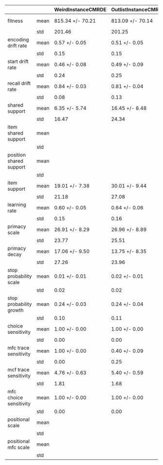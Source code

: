 | | | WeirdInstanceCMRDE | OutlistInstanceCMRDE | FlexCMRDE | WeirdPositionalCMR | AdditiveItemPositionalCMR | MultiplicativeItemPositionalCMR | PreexpMfcItemPositionalCMR | TwoAlphaItemPositionalCMR | WeirdFlexPositionalCMR |
|---|---|---|---|---|---|---|---|---|---|---|
| fitness | mean | 815.34 +/- 70.21 | 813.09 +/- 70.14 | 812.87 +/- 70.32 | 813.91 +/- 70.90 | 813.39 +/- 70.66 | 816.41 +/- 70.29 | 810.28 +/- 70.40 | 809.40 +/- 70.44 | 812.53 +/- 70.82 |
| | std | 201.46 | 201.25 | 201.76 | 203.43 | 202.74 | 201.67 | 201.99 | 202.10 | 203.21 |
| encoding drift rate | mean | 0.57 +/- 0.05 | 0.51 +/- 0.05 | 0.37 +/- 0.07 | 0.69 +/- 0.05 | 0.73 +/- 0.05 | 0.82 +/- 0.05 | 0.77 +/- 0.04 | 0.78 +/- 0.03 | 0.71 +/- 0.04 |
| | std | 0.15 | 0.15 | 0.19 | 0.13 | 0.14 | 0.16 | 0.12 | 0.09 | 0.12 |
| start drift rate | mean | 0.46 +/- 0.08 | 0.49 +/- 0.09 | 0.44 +/- 0.11 | 0.46 +/- 0.10 | 0.37 +/- 0.11 | 0.41 +/- 0.12 | 0.29 +/- 0.09 | 0.31 +/- 0.10 | 0.45 +/- 0.10 |
| | std | 0.24 | 0.25 | 0.30 | 0.28 | 0.31 | 0.33 | 0.27 | 0.28 | 0.29 |
| recall drift rate | mean | 0.84 +/- 0.03 | 0.81 +/- 0.04 | 0.90 +/- 0.04 | 0.93 +/- 0.03 | 0.93 +/- 0.02 | 0.91 +/- 0.04 | 0.90 +/- 0.04 | 0.93 +/- 0.02 | 0.92 +/- 0.03 |
| | std | 0.08 | 0.13 | 0.13 | 0.07 | 0.07 | 0.12 | 0.12 | 0.07 | 0.07 |
| shared support | mean | 6.35 +/- 5.74 | 16.45 +/- 8.48 | 14.23 +/- 6.42 | 11.99 +/- 5.72 | 12.11 +/- 5.85 | 26.37 +/- 9.73 | 22.02 +/- 8.55 | | 10.94 +/- 3.98 |
| | std | 16.47 | 24.34 | 18.43 | 16.41 | 16.78 | 27.93 | 24.52 | | 11.41 |
| item shared support | mean | | | | | | | | 18.14 +/- 8.14 | |
| | std | | | | | | | | 23.35 | |
| position shared support | mean | | | | | | | | 5.00 +/- 2.05 | |
| | std | | | | | | | | 5.87 | |
| item support | mean | 19.01 +/- 7.38 | 30.01 +/- 9.44 | 16.47 +/- 7.19 | 15.03 +/- 7.16 | 2.69 +/- 2.39 | 16.85 +/- 5.63 | 15.68 +/- 7.34 | 21.96 +/- 9.05 | 17.41 +/- 8.02 |
| | std | 21.18 | 27.08 | 20.63 | 20.55 | 6.86 | 16.15 | 21.06 | 25.98 | 23.02 |
| learning rate | mean | 0.60 +/- 0.05 | 0.64 +/- 0.06 | 0.58 +/- 0.07 | 0.58 +/- 0.08 | 0.47 +/- 0.06 | 0.21 +/- 0.05 | 0.66 +/- 0.07 | 0.59 +/- 0.06 | 0.62 +/- 0.07 |
| | std | 0.15 | 0.16 | 0.21 | 0.22 | 0.18 | 0.15 | 0.21 | 0.18 | 0.21 |
| primacy scale | mean | 26.91 +/- 8.29 | 26.96 +/- 8.89 | 29.81 +/- 13.18 | 26.53 +/- 12.02 | 9.38 +/- 5.91 | 12.54 +/- 6.46 | 3.45 +/- 1.39 | 5.72 +/- 4.45 | 26.76 +/- 12.64 |
| | std | 23.77 | 25.51 | 37.81 | 34.49 | 16.96 | 18.54 | 4.00 | 12.76 | 36.26 |
| primacy decay | mean | 17.06 +/- 9.50 | 13.75 +/- 8.35 | 21.18 +/- 10.36 | 16.75 +/- 7.66 | 24.45 +/- 11.31 | 17.70 +/- 8.16 | 19.25 +/- 9.98 | 17.19 +/- 8.91 | 23.41 +/- 10.67 |
| | std | 27.26 | 23.96 | 29.73 | 21.99 | 32.46 | 23.42 | 28.65 | 25.56 | 30.60 |
| stop probability scale | mean | 0.01 +/- 0.01 | 0.02 +/- 0.01 | 0.01 +/- 0.01 | 0.01 +/- 0.01 | 0.01 +/- 0.01 | 0.02 +/- 0.01 | 0.01 +/- 0.01 | 0.02 +/- 0.01 | 0.01 +/- 0.01 |
| | std | 0.02 | 0.02 | 0.02 | 0.02 | 0.02 | 0.02 | 0.02 | 0.02 | 0.02 |
| stop probability growth | mean | 0.24 +/- 0.03 | 0.24 +/- 0.04 | 0.23 +/- 0.04 | 0.23 +/- 0.04 | 0.24 +/- 0.04 | 0.23 +/- 0.03 | 0.23 +/- 0.03 | 0.23 +/- 0.04 | 0.24 +/- 0.03 |
| | std | 0.10 | 0.11 | 0.10 | 0.10 | 0.10 | 0.10 | 0.10 | 0.10 | 0.10 |
| choice sensitivity | mean | 1.00 +/- 0.00 | 1.00 +/- 0.00 | 34.02 +/- 12.99 | 38.00 +/- 13.34 | 2.21 +/- 0.76 | 34.56 +/- 12.89 | 2.76 +/- 0.80 | 2.71 +/- 0.67 | 34.66 +/- 12.67 |
| | std | 0.00 | 0.00 | 37.27 | 38.28 | 2.17 | 36.98 | 2.30 | 1.93 | 36.34 |
| mfc trace sensitivity | mean | 1.00 +/- 0.00 | 0.40 +/- 0.09 | 0.59 +/- 0.07 | 1.00 +/- 0.00 | 1.00 +/- 0.00 | 1.00 +/- 0.00 | 1.00 +/- 0.00 | 1.00 +/- 0.00 | 1.00 +/- 0.00 |
| | std | 0.00 | 0.25 | 0.21 | 0.00 | 0.00 | 0.00 | 0.00 | 0.00 | 0.00 |
| mcf trace sensitivity | mean | 4.76 +/- 0.63 | 5.40 +/- 0.59 | 1.00 +/- 0.00 | 1.00 +/- 0.00 | 1.00 +/- 0.00 | 1.00 +/- 0.00 | 1.00 +/- 0.00 | 1.00 +/- 0.00 | 1.00 +/- 0.00 |
| | std | 1.81 | 1.68 | 0.00 | 0.00 | 0.00 | 0.00 | 0.00 | 0.00 | 0.00 |
| mfc choice sensitivity | mean | 1.00 +/- 0.00 | 1.00 +/- 0.00 | 0.20 +/- 0.08 | 1.00 +/- 0.00 | 1.00 +/- 0.00 | 1.00 +/- 0.00 | 1.00 +/- 0.00 | 1.00 +/- 0.00 | 23.04 +/- 11.26 |
| | std | 0.00 | 0.00 | 0.24 | 0.00 | 0.00 | 0.00 | 0.00 | 0.00 | 32.32 |
| positional scale | mean | | | | | 52.10 +/- 12.27 | 5.22 +/- 6.39 | 81.10 +/- 5.02 | 77.67 +/- 6.70 | |
| | std | | | | | 35.20 | 18.33 | 14.41 | 19.22 | |
| positional mfc scale | mean | | | | | | | 36.80 +/- 11.38 | 1.00 +/- 0.00 | |
| | std | | | | | | | 32.66 | 0.00 | |
